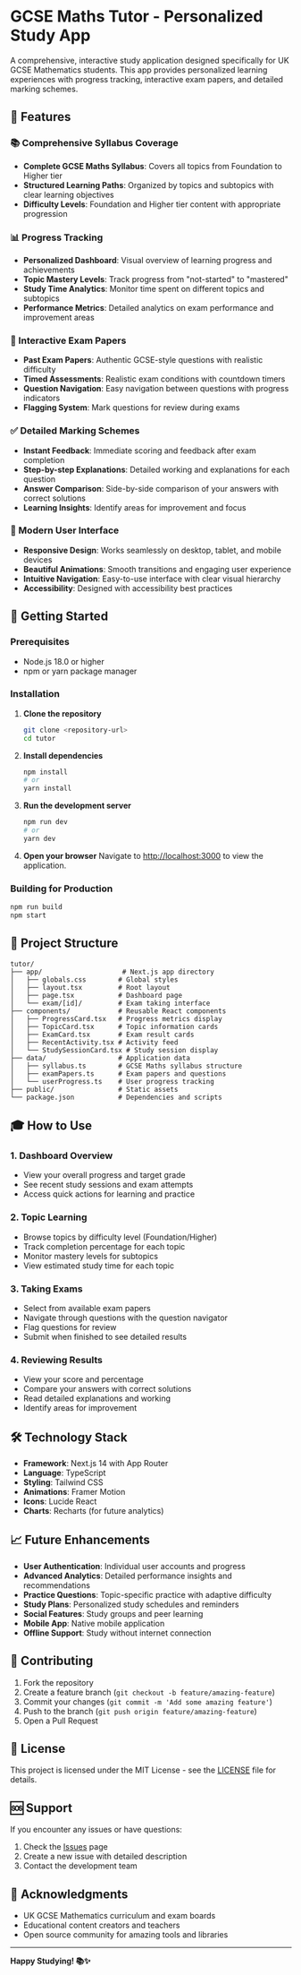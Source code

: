 # GCSE Maths Tutor - Personalized Study App

A comprehensive, interactive study application designed specifically for UK GCSE Mathematics students. This app provides personalized learning experiences with progress tracking, interactive exam papers, and detailed marking schemes.

## 🎯 Features

### 📚 Comprehensive Syllabus Coverage
- **Complete GCSE Maths Syllabus**: Covers all topics from Foundation to Higher tier
- **Structured Learning Paths**: Organized by topics and subtopics with clear learning objectives
- **Difficulty Levels**: Foundation and Higher tier content with appropriate progression

### 📊 Progress Tracking
- **Personalized Dashboard**: Visual overview of learning progress and achievements
- **Topic Mastery Levels**: Track progress from "not-started" to "mastered"
- **Study Time Analytics**: Monitor time spent on different topics and subtopics
- **Performance Metrics**: Detailed analytics on exam performance and improvement areas

### 📝 Interactive Exam Papers
- **Past Exam Papers**: Authentic GCSE-style questions with realistic difficulty
- **Timed Assessments**: Realistic exam conditions with countdown timers
- **Question Navigation**: Easy navigation between questions with progress indicators
- **Flagging System**: Mark questions for review during exams

### ✅ Detailed Marking Schemes
- **Instant Feedback**: Immediate scoring and feedback after exam completion
- **Step-by-step Explanations**: Detailed working and explanations for each question
- **Answer Comparison**: Side-by-side comparison of your answers with correct solutions
- **Learning Insights**: Identify areas for improvement and focus

### 🎨 Modern User Interface
- **Responsive Design**: Works seamlessly on desktop, tablet, and mobile devices
- **Beautiful Animations**: Smooth transitions and engaging user experience
- **Intuitive Navigation**: Easy-to-use interface with clear visual hierarchy
- **Accessibility**: Designed with accessibility best practices

## 🚀 Getting Started

### Prerequisites
- Node.js 18.0 or higher
- npm or yarn package manager

### Installation

1. **Clone the repository**
   ```bash
   git clone <repository-url>
   cd tutor
   ```

2. **Install dependencies**
   ```bash
   npm install
   # or
   yarn install
   ```

3. **Run the development server**
   ```bash
   npm run dev
   # or
   yarn dev
   ```

4. **Open your browser**
   Navigate to [http://localhost:3000](http://localhost:3000) to view the application.

### Building for Production

```bash
npm run build
npm start
```

## 📁 Project Structure

```
tutor/
├── app/                    # Next.js app directory
│   ├── globals.css        # Global styles
│   ├── layout.tsx         # Root layout
│   ├── page.tsx           # Dashboard page
│   └── exam/[id]/         # Exam taking interface
├── components/            # Reusable React components
│   ├── ProgressCard.tsx   # Progress metrics display
│   ├── TopicCard.tsx      # Topic information cards
│   ├── ExamCard.tsx       # Exam result cards
│   ├── RecentActivity.tsx # Activity feed
│   └── StudySessionCard.tsx # Study session display
├── data/                  # Application data
│   ├── syllabus.ts        # GCSE Maths syllabus structure
│   ├── examPapers.ts      # Exam papers and questions
│   └── userProgress.ts    # User progress tracking
├── public/                # Static assets
└── package.json           # Dependencies and scripts
```

## 🎓 How to Use

### 1. Dashboard Overview
- View your overall progress and target grade
- See recent study sessions and exam attempts
- Access quick actions for learning and practice

### 2. Topic Learning
- Browse topics by difficulty level (Foundation/Higher)
- Track completion percentage for each topic
- Monitor mastery levels for subtopics
- View estimated study time for each topic

### 3. Taking Exams
- Select from available exam papers
- Navigate through questions with the question navigator
- Flag questions for review
- Submit when finished to see detailed results

### 4. Reviewing Results
- View your score and percentage
- Compare your answers with correct solutions
- Read detailed explanations and working
- Identify areas for improvement

## 🛠️ Technology Stack

- **Framework**: Next.js 14 with App Router
- **Language**: TypeScript
- **Styling**: Tailwind CSS
- **Animations**: Framer Motion
- **Icons**: Lucide React
- **Charts**: Recharts (for future analytics)

## 📈 Future Enhancements

- **User Authentication**: Individual user accounts and progress
- **Advanced Analytics**: Detailed performance insights and recommendations
- **Practice Questions**: Topic-specific practice with adaptive difficulty
- **Study Plans**: Personalized study schedules and reminders
- **Social Features**: Study groups and peer learning
- **Mobile App**: Native mobile application
- **Offline Support**: Study without internet connection

## 🤝 Contributing

1. Fork the repository
2. Create a feature branch (`git checkout -b feature/amazing-feature`)
3. Commit your changes (`git commit -m 'Add some amazing feature'`)
4. Push to the branch (`git push origin feature/amazing-feature`)
5. Open a Pull Request

## 📄 License

This project is licensed under the MIT License - see the [LICENSE](LICENSE) file for details.

## 🆘 Support

If you encounter any issues or have questions:

1. Check the [Issues](https://github.com/your-repo/issues) page
2. Create a new issue with detailed description
3. Contact the development team

## 🙏 Acknowledgments

- UK GCSE Mathematics curriculum and exam boards
- Educational content creators and teachers
- Open source community for amazing tools and libraries

---

**Happy Studying! 📚✨**
